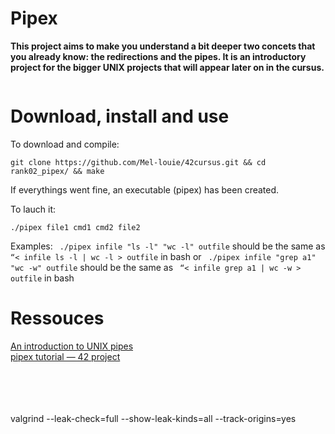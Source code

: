 # Pipex 

<b>This project aims to make you understand a bit deeper two concets that you already know: the redirections and the pipes. It is an introductory project for the bigger UNIX projects that will appear later on in the cursus.</b>

<img src=""
     alt="">

<!-- 
// each cmd needs a stdin (input) and returns an output (to stdout)
   
    infile                                             outfile
as stdin for cmd1                                 as stdout for cmd2            
       |                        PIPE                        ↑
       |           |---------------------------|            |
       ↓             |                       |              |
      cmd1    ->    end[1]        ↔        end[0]    ->    cmd2           
                     |                       |
            cmd1   |---------------------------|  end[0]
           output                             reads end[1]
         is written                          and sends cmd1
          to end[1]                          output to cmd2
       (end[1] becomes                      (end[0] becomes 
        cmd1 stdout)                           cmd2 stdin)
-->


<!-- - Tester
	- <a href="#uset">Usage</a>
	- <a href="https://github.com/Mel-louie/42cursus/blob/main/rank03_Philosophers/newPhilo/tester.sh">Link to tester.sh</a>
	- <a href="#cheatsheet">Cheatsheet for rapid tests</a>
- Download, install and use
	- <a href="#instal">Install</a>
	- <a href="#play">Use</a>
	- <a href="#bonus">Bonus</a>
- Ressources
	- <a href="#problem"></a>
	- <a href="#thread"></a> -->


# Download, install and use

<div id=instal></div></a>To download and compile:

```git clone https://github.com/Mel-louie/42cursus.git && cd rank02_pipex/ && make```

If everythings went fine, an executable (pipex) has been created.

<div id=play></div>To lauch it:

```./pipex file1 cmd1 cmd2 file2```

Examples:
``` ./pipex infile "ls -l" "wc -l" outfile```
should be the same as ```  “< infile ls -l | wc -l > outfile ``` in bash
or
``` ./pipex infile "grep a1" "wc -w" outfile```
should be the same as ```  “< infile grep a1 | wc -w > outfile ``` in bash

# Ressouces

<a href="https://aurelienbrabant.fr/blog/an-introduction-to-unix-pipes"> An introduction to UNIX pipes</a><br />
<a href="https://csnotes.medium.com/pipex-tutorial-42-project-4469f5dd5901">pipex tutorial — 42 project</a><br />
<a href=""></a><br />
<a href=""></a><br />
<a href=""></a><br />
<a href=""></a><br />


valgrind --leak-check=full --show-leak-kinds=all --track-origins=yes

